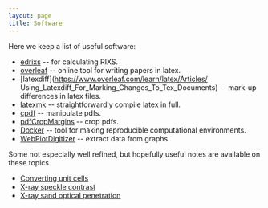 ```yaml
---
layout: page
title: Software
---
```


Here we keep a list of useful software:
* [edrixs](https://nsls-ii.github.io/edrixs/) -- for calculating RIXS.
* [overleaf](https://www.overleaf.com/project) -- online tool for writing papers in latex.
* [latexdiff](https://www.overleaf.com/learn/latex/Articles/ Using_Latexdiff_For_Marking_Changes_To_Tex_Documents) -- mark-up differences in latex files.
* [latexmk](https://ctan.org/pkg/latexmk/?lang=en) -- straightforwardly compile latex in full.
* [cpdf](https://community.coherentpdf.com/) -- manipulate pdfs.
* [pdfCropMargins](https://pypi.org/project/pdfCropMargins/) -- crop pdfs.
* [Docker](https://www.docker.com/) -- tool for making reproducible computational environments.
* [WebPlotDigitizer](https://apps.automeris.io/wpd/) -- extract data from graphs.


Some not especially well refined, but hopefully useful notes are available on these topics
* [Converting unit cells](https://github.com/mpmdean/converting_unitcells)
* [X-ray speckle contrast](https://github.com/mpmdean/speckle_contrast)
* [X-ray sand optical penetration](https://github.com/mpmdean/optical_x-ray_penetration_depths)
